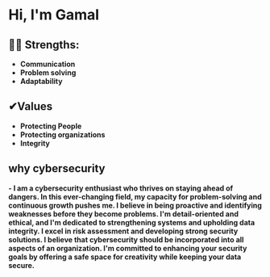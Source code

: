 <h1>Hi, I'm Gamal 

<h2>👨‍💻 Strengths:</h2>

- <b>Communication</b>
- <b>Problem solving</b>
- <b>Adaptability</b>
  
<h2>✔Values</h2>

- <b>Protecting People<b>
- <b>Protecting organizations<b>
- <b>Integrity
<h2>why cybersecurity</h2>
- <b> I am a cybersecurity enthusiast who thrives on staying ahead of dangers. In this ever-changing field, my capacity for problem-solving and continuous growth pushes me. I believe in being proactive and identifying weaknesses before they become problems.
I'm detail-oriented and ethical, and I'm dedicated to strengthening systems and upholding data integrity. I excel in risk assessment and developing strong security solutions. I believe that cybersecurity should be incorporated into all aspects of an organization.
I'm committed to enhancing your security goals by offering a safe space for creativity while keeping your data secure.

 </b>
